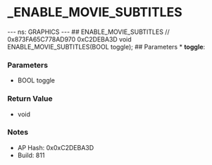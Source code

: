 # _ENABLE_MOVIE_SUBTITLES

--- ns: GRAPHICS --- ## ENABLE_MOVIE_SUBTITLES  // 0x873FA65C778AD970 0xC2DEBA3D void ENABLE_MOVIE_SUBTITLES(BOOL toggle);   ## Parameters * **toggle**:

### Parameters
* BOOL toggle

### Return Value
* void

### Notes
* AP Hash: 0x0xC2DEBA3D
* Build: 811

